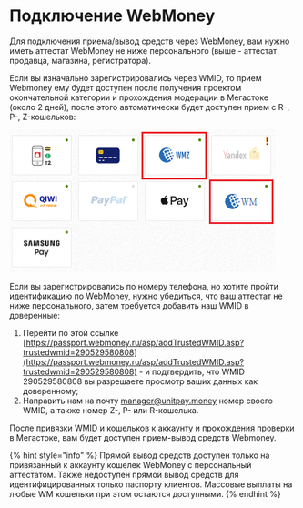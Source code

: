 # Подключение WebMoney

Для подключения приема/вывод средств через WebMoney, вам нужно иметь аттестат WebMoney не ниже персонального \(выше - аттестат продавца, магазина, регистратора\).

Если вы изначально зарегистрировались через WMID, то прием Webmoney ему будет доступен после получения проектом окончательной категории и прохождения модерации в Мегастоке \(около 2 дней\), после этого автоматически будет доступен прием с R-, P-, Z-кошельков:

![](../.gitbook/assets/image%20%2876%29.png)

Если вы зарегистрировались по номеру телефона, но хотите пройти идентификацию по WebMoney, нужно убедиться, что ваш аттестат не ниже персонального, затем требуется добавить наш WMID в доверенные:

1. Перейти по этой ссылке [https://passport.webmoney.ru/asp/addTrustedWMID.asp?trustedwmid=290529580808](https://passport.webmoney.ru/asp/addTrustedWMID.asp?trustedwmid=290529580808) - и подтвердить, что WMID 290529580808 вы разрешаете просмотр ваших данных как доверенному;
2. Направить нам на почту manager@unitpay.money номер своего WMID, а также номер Z-, P- или R-кошелька.

После привязки WMID и кошельков к аккаунту и прохождения проверки в Мегастоке, вам будет доступен прием-вывод средств Webmoney.

{% hint style="info" %}
Прямой вывод средств доступен только на привязанный к аккаунту кошелек WebMoney с персональный аттестатом. Также недоступен прямой вывод средств для идентифицированных только паспорту клиентов. Массовые выплаты на любые WM кошельки при этом остаются доступными.
{% endhint %}

